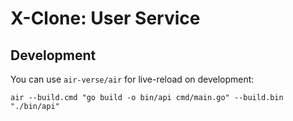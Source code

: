 # X-Clone: User Service

## Development
You can use `air-verse/air` for live-reload on development:
```
air --build.cmd "go build -o bin/api cmd/main.go" --build.bin "./bin/api"
```
